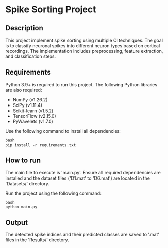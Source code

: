 # Spike Sorting Project

## Description
This project implement spike sorting using multiple CI techniques. The goal is to classify neuronal spikes into different neuron types based on cortical recordings. The implementation includes preprocessing, feature extraction, and classification steps.

## Requirements
Python 3.9+ is required to run this project. The following Python libraries are also required:
- NumPy (v1.26.2)
- SciPy (v1.11.4)
- Scikit-learn (v1.5.2)
- TensorFlow (v2.15.0)
- PyWavelets (v1.7.0)

Use the following command to install all dependencies:
```
bash
pip install -r requirements.txt
```

## How to run
The main file to execute is 'main.py'. Ensure all required dependencies are installed and the dataset files ('D1.mat' to 'D6.mat') are located in the 'Datasets/' directory.

Run the project using the following command:
```
bash
python main.py
```

## Output
The detected spike indices and their predicted classes are saved to '.mat' files in the 'Results/' directory.
